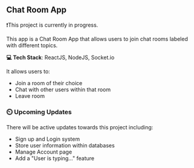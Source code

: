 ## Chat Room App

❗This project is currently in progress.

This app is a Chat Room App that allows users to join chat rooms labeled with different topics.

**💻 Tech Stack**: ReactJS, NodeJS, Socket.io

It allows users to:

- Join a room of their choice
- Chat with other users within that room
- Leave room


### ⏲️ Upcoming Updates
 There will be active updates towards this project including:

 - Sign up and Login system
 - Store user information within databases
 - Manage Account page
 - Add a "User is typing..." feature

 



